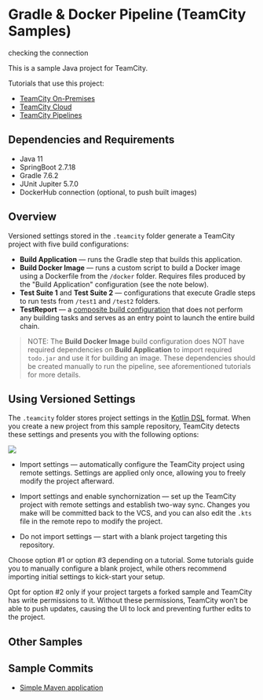# Gradle & Docker Pipeline (TeamCity Samples)
checking the connection

This is a sample Java project for TeamCity.

Tutorials that use this project:

* [TeamCity On-Premises](https://www.jetbrains.com/help/teamcity/create-pipeline.html)
* [TeamCity Cloud](https://www.jetbrains.com/help/teamcity/cloud/create-pipeline.html)
* [TeamCity Pipelines](https://www.jetbrains.com/help/teamcity/pipelines/tutorial-multi-job-pipeline.html)


## Dependencies and Requirements

* Java 11
* SpringBoot 2.7.18
* Gradle 7.6.2
* JUnit Jupiter 5.7.0
* DockerHub connection (optional, to push built images)

## Overview

Versioned settings stored in the `.teamcity` folder generate a TeamCity project with five build configurations:

* **Build Application** — runs the Gradle step that builds this application.
* **Build Docker Image** — runs a custom script to build a Docker image using a Dockerfile from the `/docker` folder. Requires files produced by the "Build Application" configuration (see the note below).
* **Test Suite 1** and **Test Suite 2** — configurations that execute Gradle steps to run tests from `/test1` and `/test2` folders.
* **TestReport** — a [composite build configuration](https://www.jetbrains.com/help/teamcity/composite-build-configuration.html) that does not perform any building tasks and serves as an entry point to launch the entire build chain.

> NOTE: The **Build Docker Image** build configuration does NOT have required dependencies on **Build Application** to import required `todo.jar` and use it for building an image. These dependencies should be created manually to run the pipeline, see aforementioned tutorials for more details.

## Using Versioned Settings

The `.teamcity` folder stores project settings in the [Kotlin DSL](https://www.jetbrains.com/help/teamcity/kotlin-dsl.html) format. When you create a new project from this sample repository, TeamCity detects these settings and presents you with the following options:

![](https://github.com/JetBrains/Maven-Configuration-TeamCity-Samples/blob/master/tc-settings-import.png)

* Import settings — automatically configure the TeamCity project using remote settings. Settings are applied only once, allowing you to freely modify the project afterward.

* Import settings and enable synchornization — set up the TeamCity project with remote settings and establish two-way sync. Changes you make will be committed back to the VCS, and you can also edit the `.kts` file in the remote repo to modify the project.

* Do not import settings — start with a blank project targeting this repository.

Choose option #1 or option #3 depending on a tutorial. Some tutorials guide you to manually configure a blank project, while others recommend importing initial settings to kick-start your setup.

Opt for option #2 only if your project targets a forked sample and TeamCity has write permissions to it. Without these permissions, TeamCity won’t be able to push updates, causing the UI to lock and preventing further edits to the project.

## Other Samples
## Sample Commits

* [Simple Maven application](https://github.com/JetBrains/Maven-Configuration-TeamCity-Samples)
